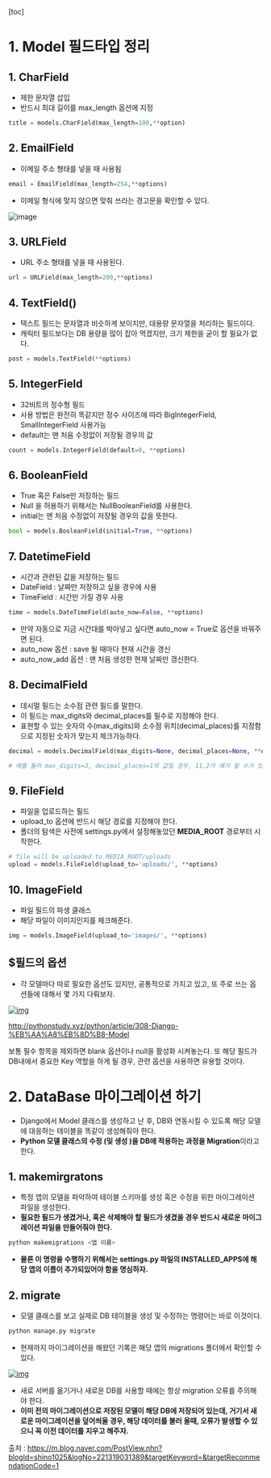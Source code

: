 [toc]

# 1. Model 필드타입 정리

## 1. CharField

- 제한 문자열 삽입
- 반드시 최대 길이를 max_length 옵션에 지정

```python
title = models.CharField(max_length=100,**option)
```

## 2. EmailField

- 이메일 주소 형태를 넣을 때 사용됨

```python
email = EmailField(max_length=254,**options)
```

- 이메일 형식에 맞지 않으면 맞춰 쓰라는 경고문을 확인할 수 있다.

![image](https://user-images.githubusercontent.com/26649731/75733010-6d815b80-5d37-11ea-9fc7-322d1dc5a0c0.png)

## 3. URLField

- URL 주소 형태를 넣을 때 사용된다.

```python 
url = URLField(max_length=200,**options)
```

## 4. TextField()

- 텍스트 필드는 문자열과 비슷하게 보이지만, 대용량 문자열을 처리하는 필드이다. 
- 캐릭터 필드보다는 DB 용량을 많이 잡아 먹겠지만, 크기 제한을 굳이 할 필요가 없다.

```python
post = models.TextField(**options)
```

## 5. IntegerField

- 32비트의 정수형 필드 
- 사용 방법은 완전히 똑같지만 정수 사이즈에 따라 BigIntegerField, SmallIntegerField 사용가능
- default는 맨 처음 수정없이 저장될 경우의 값

```python
count = models.IntegerField(default=0, **options)
```

## 6. BooleanField

- True 혹은 False만 저장하는 필드
- Null 을 허용하기 위해서는 NullBooleanField를 사용한다. 
- initial는 맨 처음 수정없이 저장될 경우의 값을 뜻한다.

```python
bool = models.BooleanField(initial=True, **options)
```

## 7. DatetimeField

- 시간과 관련된 값을 저장하는 필드
- DateField : 날짜만 저장하고 싶을 경우에 사용
- TimeField : 시간만 가질 경우 사용

```python
time = models.DateTimeField(auto_now=False, **options)
```

- 만약 자동으로 지금 시간대를 박아넣고 싶다면 auto_now = True로 옵션을 바꿔주면 된다. 
- auto_now 옵션 : save 될 때마다 현재 시간을 갱신
- auto_now_add  옵션 :  맨 처음 생성한 현재 날짜만 갱신한다.

## 8. DecimalField

- 데시멀 필드는 소수점 관련 필드를 말한다. 
- 이 필드는 max_digits와 decimal_places를 필수로 지정해야 한다.
- 표현할 수 있는 숫자의 수(max_digits)와 소수점 위치(decimal_places)를 지정함으로 지정된 숫자가 맞는지 체크가능하다.

```python
decimal = models.DecimalField(max_digits=None, decimal_places=None, **options)

# 예를 들어 max_digits=3, decimal_places=1의 값일 경우, 11.2가 예가 될 수가 있다.
```

## 9. FileField

- 파일을 업로드하는 필드
- upload_to 옵션에 반드시 해당 경로를 지정해야 한다.
- 폴더의 탐색은 사전에 settings.py에서 설정해놓았던 **MEDIA_ROOT** 경로부터 시작한다.

```python
# file will be uploaded to MEDIA_ROOT/uploads    
upload = models.FileField(upload_to='uploads/', **options)
```

## 10. ImageField

- 파일 필드의 파생 클래스
- 해당 파일이 이미지인지를 체크해준다. 

```python
img = models.ImageField(upload_to='images/', **options)
```

## $필드의 옵션

- 각 모델마다 따로 필요한 옵션도 있지만, 공통적으로 가지고 있고, 또 주로 쓰는 옵션들에 대해서 몇 가지 다뤄보자.

[![img](https://mblogthumb-phinf.pstatic.net/MjAxODA3MTRfMjY3/MDAxNTMxNTU3MzM5NzMz.m2C3Blqrz8u_htEahHwnBsc90mENmJD0KsfJnmVC_D4g.I1Dd_o_zTAWABCpyz6U7CMjyVJOXhVzjO5JrxAF63h8g.PNG.shino1025/image.png?type=w800)](https://m.blog.naver.com/PostView.nhn?blogId=shino1025&logNo=221319031389&targetKeyword=&targetRecommendationCode=1#)

http://pythonstudy.xyz/python/article/308-Django-%EB%AA%A8%EB%8D%B8-Model

보통 필수 항목을 제외하면 blank 옵션이나 null을 활성화 시켜놓는다. 또 해당 필드가 DB내에서 중요한 Key 역할을 하게 될 경우, 관련 옵션을 사용하면 유용할 것이다.





# 2. DataBase 마이그레이션 하기

- Django에서 Model 클래스를 생성하고 난 후, DB와 연동시킬 수 있도록 해당 모델에 대응하는 테이블을 똑같이 생성해줘야 한다. 
- **Python 모델 클래스의 수정 (및 생성 )을 DB에 적용하는 과정을 Migration**이라고 한다.

## 1. makemirgratons

- 특정 앱의 모델을 파악하여 테이블 스키마를 생성 혹은 수정을 위한 마이그레이션 파일을 생성한다.
- **필요한 필드가 생겼거나, 혹은 삭제해야 할 필드가 생겼을 경우 반드시 새로운 마이그레이션 파일을 만들어줘야 한다.**

```bash
python makemigrations <앱 이름>
```

- **물론 이 명령을 수행하기 위해서는 settings.py 파일의 INSTALLED_APPS에 해당 앱의 이름이 추가되있어야 함을 명심하자.**

## 2. migrate

- 모델 클래스를 보고 실제로 DB 테이블을 생성 및 수정하는 명령어는 바로 이것이다.

```bash
python manage.py migrate
```

- 현재까지 마이그레이션을 해왔던 기록은 해당 앱의 migrations 폴더에서 확인할 수 있다.

[![img](https://mblogthumb-phinf.pstatic.net/MjAxODA3MTRfMjU0/MDAxNTMxNTU4MDA0MTg5.xCqpUiyJgjB9nWOqNI1HQXZjoo8ApDxZj-ya-KNLlbYg.vvWqtIMmCDz_oIvVdmjwH7NoMbQ82DEN_7DtD_LTt1Mg.PNG.shino1025/image.png?type=w800)](https://m.blog.naver.com/PostView.nhn?blogId=shino1025&logNo=221319031389&targetKeyword=&targetRecommendationCode=1#)

- 새로 서버를 옮기거나 새로운 DB를 사용할 때에는 항상 migration 오류를 주의해야 한다.
- **이미 전의 마이그레이션으로 저장된 모델이 해당 DB에 저장되어 있는데, 거기서 새로운 마이그레이션을 덮어씌울 경우, 해당 데이터를 불러 올때, 오류가 발생할 수 있으니 꼭 이전 데이터를 지우고 해주자.**



출처 : https://m.blog.naver.com/PostView.nhn?blogId=shino1025&logNo=221319031389&targetKeyword=&targetRecommendationCode=1

